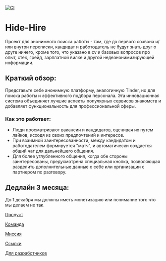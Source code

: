 [![CI](https://github.com/roll-over/unknown-interview/actions/workflows/CI.yml/badge.svg)](https://github.com/roll-over/unknown-interview/actions/workflows/CI.yml)

# Hide-Hire

Проект для анонимного поиска работы - там, где до первого созвона и/или внутри переписки, кандидат и работодатель не будут знать друг о друге ничего, кроме того, что указано в cv и базовых вопросов про опыт, стек, грейд, зарплатной вилке и другой недеанонимизирующей информации.

## Краткий обзор:

Представьте себе анонимную платформу, аналогичную Tinder, но для поиска работы и эффективного подбора персонала. Эта инновационная система объединяет лучшие аспекты популярных сервисов знакомств и добавляет функциональность для профессиональной сферы.

### Как это работает:

- Люди просматривают вакансии и кандидатов, оценивая их путем лайков, исходя из своих предпочтений и интересов.
- При взаимной заинтересованности, между кандидатом и работодателем формируется "матч", и автоматически создается общий чат для дальнейшего общения.
- Для более углубленного общения, когда обе стороны заинтересованы, предусмотрена специальная кнопка, позволяющая разделить дополнительные данные о себе или организации с партнером по разговору.

## Дедлайн 3 месяца:

До 1 декабря мы должны иметь монетизацию или понимание того что мы делаем не так.

[Продукт](./README/product/README.md)

[Команда](./README/command.md)

[Миссия](./README/mission.md)

[Ссылки](./README/links.md)

[Для разработчиков](./README/for-developers.md)
